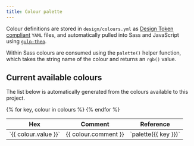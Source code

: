 ```yaml
---
title: Colour palette
---
```


Colour definitions are stored in `design/colours.yml` as [Design Token compliant](https://github.com/salesforce-ux/theo#overview) `YAML` files, and automatically pulled into Sass and JavaScript using [`gulp-theo`](https://github.com/salesforce-ux/gulp-theo).

Within Sass colours are consumed using the `palette()` helper function, which takes the string name of the colour and returns an `rgb()` value.

## Current available colours

The list below is automatically generated from the colours available to this project.

<table>
<thead>
<th>Hex</th>
<th>Comment</th>
<th>Reference</th>
</thead>
<tbody>
{% for key, colour in colours %}
    <tr>
        <td style="background-color:{{ colour.value }}">
            `{{ colour.value }}`
        </td>
        <td>{{ colour.comment }}</td>
        <td>`palette({{ key }})`</td>
    <tr>
{% endfor %}
</tr>
</table>
